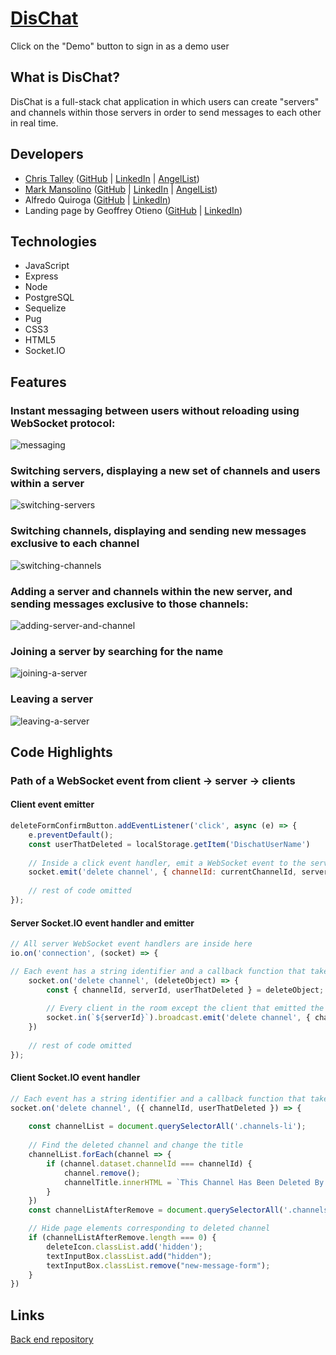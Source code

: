# [DisChat](https://dischat-application.herokuapp.com/)
Click on the "Demo" button to sign in as a demo user

## What is DisChat?
DisChat is a full-stack chat application in which users can create "servers" and channels within those servers in order to send messages to each other in real time.

## Developers

- [Chris Talley](https://christalley.dev/) ([GitHub](https://github.com/christophertalley) | [LinkedIn](https://www.linkedin.com/in/chris-talley-91814a19b) | [AngelList](https://angel.co/u/chris-talley-3))
- [Mark Mansolino](https://markjm610.github.io/) ([GitHub](https://github.com/markjm610) | [LinkedIn](https://www.linkedin.com/in/markmansolino/) | [AngelList](https://angel.co/u/mark-mansolino))
- Alfredo Quiroga ([GitHub](https://github.com/SauceKnight) | [LinkedIn](https://www.linkedin.com/in/alfredoquiroga96/))
- Landing page by Geoffrey Otieno ([GitHub](https://github.com/gootieno) | [LinkedIn](https://www.linkedin.com/in/geoffrey-otieno-57015966/))

## Technologies

- JavaScript
- Express
- Node
- PostgreSQL
- Sequelize
- Pug
- CSS3
- HTML5
- Socket.IO

## Features

### Instant messaging between users without reloading using WebSocket protocol:
![messaging](https://media.giphy.com/media/kgZuvRCqi3RXNDIRUT/giphy.gif)

### Switching servers, displaying a new set of channels and users within a server
![switching-servers](https://media.giphy.com/media/H1MvNYYlwYUSt9x45X/giphy.gif)

### Switching channels, displaying and sending new messages exclusive to each channel
![switching-channels](https://media.giphy.com/media/fr5OZd3nrUwxuQ42T6/giphy.gif)

### Adding a server and channels within the new server, and sending messages exclusive to those channels:
![adding-server-and-channel](https://media.giphy.com/media/Rki1pVcjVa4kGi1wtL/giphy.gif)

### Joining a server by searching for the name
![joining-a-server](https://media.giphy.com/media/KDo1imHaNCZIAmUWo7/giphy.gif)

### Leaving a server
![leaving-a-server](https://media.giphy.com/media/jQaqFyTEXI7GRlgfpo/giphy.gif)

## Code Highlights


### Path of a WebSocket event from client -> server -> clients

#### Client event emitter
```javascript
deleteFormConfirmButton.addEventListener('click', async (e) => {
    e.preventDefault();
    const userThatDeleted = localStorage.getItem('DischatUserName')
    
    // Inside a click event handler, emit a WebSocket event to the server. The arguments are a string identifier and an object with necessary information
    socket.emit('delete channel', { channelId: currentChannelId, serverId, userThatDeleted });
    
    // rest of code omitted
});
```

#### Server Socket.IO event handler and emitter
```javascript
// All server WebSocket event handlers are inside here
io.on('connection', (socket) => {

// Each event has a string identifier and a callback function that takes in an argument sent from the client
    socket.on('delete channel', (deleteObject) => {
        const { channelId, serverId, userThatDeleted } = deleteObject;
        
        // Every client in the room except the client that emitted the original event gets the 'delete channel' event from the server and the necessary      information
        socket.in(`${serverId}`).broadcast.emit('delete channel', { channelId, userThatDeleted });
    })
    
    // rest of code omitted
});
```

#### Client Socket.IO event handler

```javascript
// Each event has a string identifier and a callback function that takes in an argument sent from the server
socket.on('delete channel', ({ channelId, userThatDeleted }) => {
    
    const channelList = document.querySelectorAll('.channels-li');
    
    // Find the deleted channel and change the title
    channelList.forEach(channel => {
        if (channel.dataset.channelId === channelId) {
            channel.remove();
            channelTitle.innerHTML = `This Channel Has Been Deleted By ${userThatDeleted}`
        }
    })
    const channelListAfterRemove = document.querySelectorAll('.channels-li');

    // Hide page elements corresponding to deleted channel
    if (channelListAfterRemove.length === 0) {
        deleteIcon.classList.add('hidden');
        textInputBox.classList.add("hidden");
        textInputBox.classList.remove("new-message-form");
    }
})
```

## Links

[Back end repository](https://github.com/SauceKnight/DisChat)


